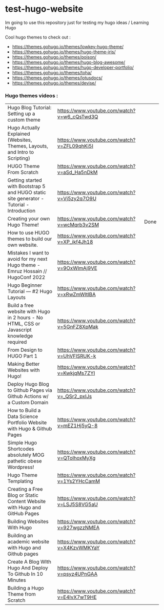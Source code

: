 # test-hugo-website

Im going to use this repository just for testing my hugo ideas / Learning Hugo

Cool hugo themes to check out :
* https://themes.gohugo.io/themes/lowkey-hugo-theme/
* https://themes.gohugo.io/themes/hugo-theme-iris/
* https://themes.gohugo.io/themes/poison/
* https://themes.gohugo.io/themes/hugo-blog-awesome/
* https://themes.gohugo.io/themes/hugo-developer-portfolio/
* https://themes.gohugo.io/themes/toha/
* https://themes.gohugo.io/themes/lotusdocs/
* https://themes.gohugo.io/themes/devise/

### Hugo themes videos :

|   |   |   |
|---|---|---|
| Hugo Blog Tutorial: Setting up a custom theme | https://www.youtube.com/watch?v=w6_cQsTwd3Q | |
| Hugo Actually Explained (Websites, Themes, Layouts, and Intro to Scripting) | https://www.youtube.com/watch?v=ZFL09qhKi5I | |
| HUGO Theme From Scratch | https://www.youtube.com/watch?v=aSd_Ha5nDkM | |
| Getting started with Bootstrap 5 and HUGO static site generator - Tutorial - Introduction | https://www.youtube.com/watch?v=Vj5zy2q7O9U | |
| Creating your own Hugo Theme! | https://www.youtube.com/watch?v=wcMqrb3v2SM | Done
| How to use HUGO themes to build our own website. | https://www.youtube.com/watch?v=XP_ikf4Jh18 | |
| Mistakes I want to avoid for my next Hugo theme - Emruz Hossain // HugoConf 2022 | https://www.youtube.com/watch?v=9OxWlmAj9VE | |
| Hugo Beginner Tutorial — #2 Hugo Layouts | https://www.youtube.com/watch?v=xRwZmWItIBA | | 
| Build a free website with Hugo in 2 hours - No HTML, CSS or Javascript knowledge required | https://www.youtube.com/watch?v=5GnFZ8XpMak | |
| From Design to HUGO Part 1 | https://www.youtube.com/watch?v=UhVFlSRUK-k | |
| Making Better Websites with Hugo! | https://www.youtube.com/watch?v=KwkjqMs7ZYI | |
| Deploy Hugo Blog to Github Pages via Github Actions w/ a Custom Domain | https://www.youtube.com/watch?v=_QSr2_pxIJs | |
| How to Build a Data Science Portfolio Website with Hugo & Github Pages | https://www.youtube.com/watch?v=mEZ1Hj5yQ-8 | |
| Simple Hugo Shortcodes absolutely MOG pathetic obese Wordpress! | https://www.youtube.com/watch?v=QTolhoxMyXg | |
| Hugo Theme Templating | https://www.youtube.com/watch?v=1Ys2YHcCamM | |
| Creating a Free Blog or Static Content Website with Hugo and GitHub Pages | https://www.youtube.com/watch?v=LSJ5S8VG5aU | |
| Building Websites With Hugo | https://www.youtube.com/watch?v=927wgzzNMEA | |
| Building an academic website with Hugo and Github pages | https://www.youtube.com/watch?v=X4KzvWMKYaY | |
| Create A Blog WIth Hugo And Deploy To Github In 10 Minutes | https://www.youtube.com/watch?v=psyz4UPnGAA | |
| Building a Hugo Theme from Scratch | https://www.youtube.com/watch?v=E4IvX7wT9HE | |
